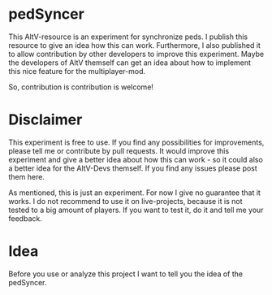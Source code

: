 # pedSyncer

This AltV-resource is an experiment for synchronize peds. I publish this resource to give an idea how this can work. Furthermore, I also published it to allow contribution by other developers to improve this experiment. Maybe the developers of AltV themself can get an idea about how to implement this nice feature for the multiplayer-mod.

So, contribution is contribution is welcome!

# Disclaimer

This experiment is free to use. If you find any possibilities for improvements, please tell me or contribute by pull requests. It would improve this experiment and give a better idea about how this can work - so it could also a better idea for the AltV-Devs themself. If you find any issues please post them here.

As mentioned, this is just an experiment. For now I give no guarantee that it works. I do not recommend to use it on live-projects, because it is not tested to a big amount of players. If you want to test it, do it and tell me your feedback.

# Idea

Before you use or analyze this project I want to tell you the idea of the pedSyncer.
